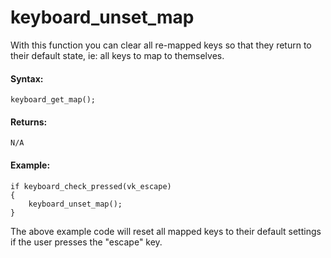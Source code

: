 # keyboard_unset_map

With this function you can clear all re-mapped keys so that they return
to their default state, ie: all keys to map to themselves.

#### **Syntax:**

``` gml
keyboard_get_map();
```

#### **Returns:**

``` gml
N/A
```

#### **Example:**

``` gml
if keyboard_check_pressed(vk_escape)
{
    keyboard_unset_map();
}
```

The above example code will reset all mapped keys to their default
settings if the user presses the "escape" key.
